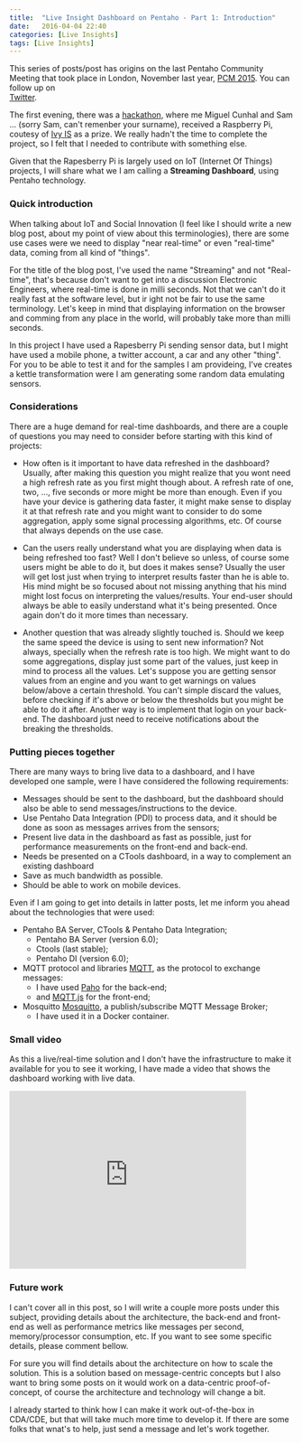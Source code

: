 ```yaml
---
title:  "Live Insight Dashboard on Pentaho - Part 1: Introduction"
date:   2016-04-04 22:40
categories: [Live Insights]
tags: [Live Insights]
--- 
```


This series of posts/post has origins on the last Pentaho Community Meeting that took place in London, November last year, [PCM 2015](https://github.com/PentahoCommunityMeetup2015/info). You can follow up on  
[Twitter](https://twitter.com/search?q=%23pcm15%20pentaho).

The first evening, there was a [hackathon](http://www.meetup.com/Pentaho-London-User-Group/events/222548597/), where me Miguel Cunhal and Sam ... (sorry Sam, can't remenber your surname), received a Raspberry Pi, coutesy of [Ivy IS]([https://twitter.com/ivyinfosystems]) as a prize. We really hadn't the time to complete the project, so I felt that I needed to contribute with something else. 

Given that the Rapesberry Pi is largely used on IoT (Internet Of Things) projects, I will share what we I am calling a **Streaming Dashboard**, using Pentaho technology. 

### Quick introduction  

When talking about IoT and Social Innovation (I feel like I should write a new blog post, about my point of view about this terminologies), there are some use cases were we need to display "near real-time" or even "real-time" data, coming from all kind of "things". 

For the title of the blog post, I've used the name "Streaming" and not "Real-time", that's because don't want to get into a discussion Electronic Engineers, where real-time is done in milli seconds. Not that we can't do it really fast at the software level, but ir ight not be fair to use the same terminology. Let's keep in mind that displaying information on the browser and comming from any place in the world, will probably take more than milli seconds. 

In this project I have used a Rapesberry Pi sending sensor data, but I might have used a mobile phone, a twitter account, a car and any other "thing". For you to be able to test it and for the samples I am provideing, I've creates a kettle transformation were I am generating some random data emulating sensors. 

### Considerations 

There are a huge demand for real-time dashboards, and there are a couple of questions you may need to consider before starting with this kind of projects: 

- How often is it important to have data refreshed in the dashboard? Usually, after making this question you might realize that you wont need a high refresh rate as you first might though about. A refresh rate of one, two, ..., five seconds or more might be more than enough. Even if you have your device is gathering data faster, it might make sense to display it at that refresh rate and you might want to consider to do some aggregation, apply some signal processing algorithms, etc. Of course that always depends on the use case. 

- Can the users really understand what you are displaying when data is being refreshed too fast? Well I don't believe so unless, of course some users might be able to do it, but does it makes sense? Usually the user will get lost just when trying to interpret results faster than he is able to. His mind might be so focused about not missing anything that his mind might lost focus on interpreting the values/results. Your end-user should always be able to easily understand what it's being presented. Once again don't do it more times than necessary. 

- Another question that was already slightly touched is. Should we keep the same speed the device is using to sent new information? Not always, specially when the refresh rate is too high. We might want to do some aggregations, display just some part of the values, just keep in mind to process all the values. Let's suppose you are getting sensor values from an engine and you want to get warnings on values below/above a certain threshold. You can't simple discard the values, before checking if it's above or below the thresholds but you might be able to do it after. Another way is to implement that login on your back-end. The dashboard just need to receive notifications about the breaking the thresholds.

### Putting pieces together

There are many ways to bring live data to a dashboard, and I have developed one sample, were I have considered the following requirements:

- Messages should be sent to the dashboard, but the dashboard should also be able to send messages/instructions to the device. 
- Use Pentaho Data Integration (PDI) to process data, and it should be done as soon as messages arrives from the sensors;
- Present live data in the dashboard as fast as possible, just for performance measurements on the front-end and back-end.
- Needs be presented on a CTools dashboard, in a way to complement an existing dashboard
- Save as much bandwidth as possible.
- Should be able to work on mobile devices.  

Even if I am going to get into details in latter posts, let me inform you ahead about the technologies that were used: 

- Pentaho BA Server, CTools & Pentaho Data Integration;
	- Pentaho BA Server (version 6.0); 
	- Ctools (last stable);
	- Pentaho DI (version 6.0);  
- MQTT protocol and libraries [MQTT](http://mqtt.org/), as the protocol to exchange messages:
	- I have used [Paho](https://eclipse.org/paho/clients/java/) for the back-end;
	- and [MQTT.js](https://github.com/mqttjs/MQTT.js) for the front-end;
- Mosquitto [Mosquitto](http://mosquitto.org/), a publish/subscribe MQTT Message Broker; 
	- I have used it in a Docker container.

### Small video 

As this a live/real-time solution and I don't have the infrastructure to make it available for you to see it working, I have made a video that shows the dashboard working with live data. 

<iframe width="420" height="315" src="https://www.youtube.com/embed/M0MKaTKrkAw" frameborder="0" allowfullscreen></iframe>

### Future work 

I can't cover all in this post, so I will write a couple more posts under this subject, providing details about the architecture, the back-end and front-end as well as performance metrics like messages per second, memory/processor consumption, etc. If you want to see some specific details, please comment bellow.

For sure you will find details about the architecture on how to scale the solution. This is a solution based on message-centric concepts but I also want to bring some posts on it would work on a data-centric proof-of-concept, of course the architecture and technology will change a bit. 

I already started to think how I can make it work out-of-the-box in CDA/CDE, but that will take much more time to develop it. If there are some folks that wnat's to help, just send a message and let's work together. 

[Live Insights]: #
